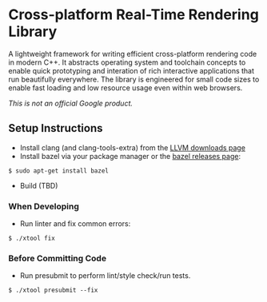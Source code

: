 Cross-platform Real-Time Rendering Library
==========================================

A lightweight framework for writing efficient cross-platform rendering code in
modern C++. It abstracts operating system and toolchain concepts to enable quick
prototyping and interation of rich interactive applications that run beautifully
everywhere. The library is engineered for small code sizes to enable fast
loading and low resource usage even within web browsers.

*This is not an official Google product.*

## Setup Instructions

* Install clang (and clang-tools-extra) from the [LLVM downloads page](http://releases.llvm.org/download.html)
* Install bazel via your package manager or the [bazel releases page](https://github.com/bazelbuild/bazel/releases):
```
$ sudo apt-get install bazel
```
* Build (TBD)

### When Developing

* Run linter and fix common errors:
```
$ ./xtool fix
```

### Before Committing Code

* Run presubmit to perform lint/style check/run tests.
```
$ ./xtool presubmit --fix
```
